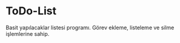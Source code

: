 # ToDo-List
Basit yapılacaklar listesi programı. Görev ekleme, listeleme ve silme işlemlerine sahip.
